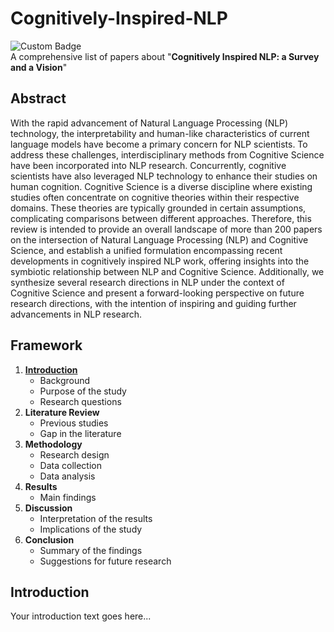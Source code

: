 # Cognitively-Inspired-NLP
![Custom Badge](https://img.shields.io/badge/Contribution-Welcome-blue)  
A comprehensive list of papers about "**Cognitively Inspired NLP: a Survey and a Vision**"
## Abstract

With the rapid advancement of Natural Language Processing (NLP) technology, the interpretability and human-like characteristics of current language models have become a primary concern for NLP scientists. To address these challenges, interdisciplinary methods from Cognitive Science have been incorporated into NLP research. Concurrently, cognitive scientists have also leveraged NLP technology to enhance their studies on human cognition. Cognitive Science is a diverse discipline where existing studies often concentrate on cognitive theories within their respective domains. These theories are typically grounded in certain assumptions, complicating comparisons between different approaches. Therefore, this review is intended to provide an overall landscape of more than 200 papers on the intersection of Natural Language Processing (NLP) and Cognitive Science, and establish a unified formulation encompassing recent developments in cognitively inspired NLP work, offering insights into the symbiotic relationship between NLP and Cognitive Science. Additionally, we synthesize several research directions in NLP under the context of Cognitive Science and present a forward-looking perspective on future research directions, with the intention of inspiring and guiding further advancements in NLP research.

## Framework

1. [**Introduction**](#introduction)
    - Background
    - Purpose of the study
    - Research questions
2. **Literature Review**
    - Previous studies
    - Gap in the literature
3. **Methodology**
    - Research design
    - Data collection
    - Data analysis
4. **Results**
    - Main findings
5. **Discussion**
    - Interpretation of the results
    - Implications of the study
6. **Conclusion**
    - Summary of the findings
    - Suggestions for future research

## Introduction

Your introduction text goes here...
